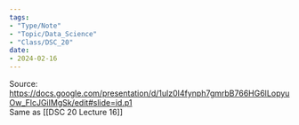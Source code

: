 ```yaml
---
tags:
- "Type/Note"
- "Topic/Data_Science"
- "Class/DSC_20"
date:
- 2024-02-16
---
```

Source: https://docs.google.com/presentation/d/1ulz0I4fynph7gmrbB766HG6ILopyuOw_FlcJGiIMgSk/edit#slide=id.p1  
Same as [[DSC 20 Lecture 16]]  
